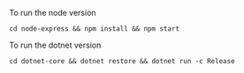 To run the node version

    cd node-express && npm install && npm start

To run the dotnet version

    cd dotnet-core && dotnet restore && dotnet run -c Release 
